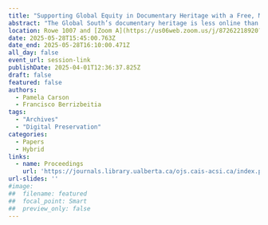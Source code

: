 ```yaml
---
title: "Supporting Global Equity in Documentary Heritage with a Free, Minimal Computing Solution for Creating Sustainable and Accessible Digital Exhibitions: The Case of Zulima"
abstract: "The Global South’s documentary heritage is less online than the Global North’s and tools and methods are needed for enhancing the discoverability of collections where resources are constrained. The Zulima collection, late 19th- and early 20th-century documents pertaining to an important female Venezuelan author and playwright is a collection at risk of being lost as there are currently no memory institutions in Venezuela that can safely keep it. This project proposes a way to expand on existing metadata management software, SWALLOW, minimal web templates, a data export to Wikidata, and free asset hosting, to make this collection available online and accessible for future researchers."
location: Rowe 1007 and [Zoom A](https://us06web.zoom.us/j/87262218920?pwd=5ioya8nZ6CaAVAsMQuMeC8MpMrUzjG.1)
date: 2025-05-28T15:45:00.763Z
date_end: 2025-05-28T16:10:00.471Z
all_day: false
event_url: session-link
publishDate: 2025-04-01T12:36:37.825Z
draft: false
featured: false
authors:
  - Pamela Carson
  - Francisco Berrizbeitia
tags:
  - "Archives"
  - "Digital Preservation"
categories:
  - Papers
  - Hybrid
links:
  - name: Proceedings
    url: 'https://journals.library.ualberta.ca/ojs.cais-acsi.ca/index.php/cais-asci/article/view/1957'
url-slides: ''
#image:
##  filename: featured
##  focal_point: Smart
##  preview_only: false
---
```

